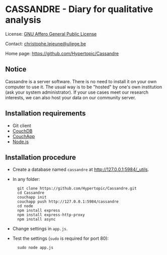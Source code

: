 CASSANDRE - Diary for qualitative analysis
==========================================

License: [GNU Affero General Public License](http://www.gnu.org/licenses/agpl.html)

Contact: <christophe.lejeune@uliege.be>

Home page: <https://github.com/Hypertopic/Cassandre>

Notice
------

Cassandre is a server software. There is no need to install it on your own computer to use it. The usual way is to be "hosted" by one's own institution (ask your system administrator). If your use cases meet our research interests, we can also host your data on our community server.

Installation requirements
-------------------------

* Git client
* [CouchDB](http://couchdb.apache.org/)
* [CouchApp](https://github.com/jchris/couchapp) 
* [Node.js](http://nodejs.org/)

Installation procedure
----------------------

* Create a database named ``cassandre`` at <http://127.0.0.1:5984/_utils>.

* In any folder:

        git clone https://github.com/Hypertopic/Cassandre.git
        cd Cassandre
        couchapp init
        couchapp push http://127.0.0.1:5984/cassandre
        cd node
        npm install express
        npm install express-http-proxy
        npm install async

* Change settings in `app.js`.
* Test the settings (`sudo` is required for port 80):

        sudo node app.js
